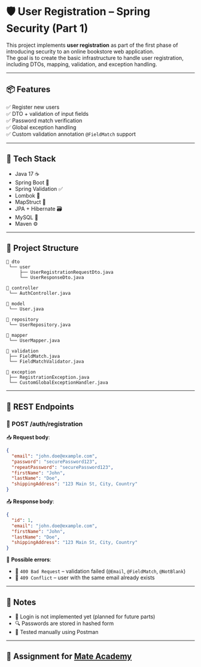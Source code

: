 # 🛡️ User Registration – Spring Security (Part 1)

This project implements **user registration** as part of the first phase of introducing security to an online bookstore web application.  
The goal is to create the basic infrastructure to handle user registration, including DTOs, mapping, validation, and exception handling.

---

## 📦 Features

✅ Register new users  
✅ DTO + validation of input fields  
✅ Password match verification  
✅ Global exception handling  
✅ Custom validation annotation `@FieldMatch` support

---

## 🧩 Tech Stack

- Java 17 ☕  
- Spring Boot 🌱  
- Spring Validation ✅  
- Lombok 🦾  
- MapStruct 🔁  
- JPA + Hibernate 🗃️  
- MySQL 🐬  
- Maven ⚙️  

---

## 🧾 Project Structure

```
📁 dto
 └── user
     ├── UserRegistrationRequestDto.java
     └── UserResponseDto.java

📁 controller
 └── AuthController.java

📁 model
 └── User.java

📁 repository
 └── UserRepository.java

📁 mapper
 └── UserMapper.java

📁 validation
 ├── FieldMatch.java
 └── FieldMatchValidator.java

📁 exception
 ├── RegistrationException.java
 └── CustomGlobalExceptionHandler.java
```

---

## 🧪 REST Endpoints

### 🔹 POST /auth/registration

📥 **Request body**:
```json
{
  "email": "john.doe@example.com",
  "password": "securePassword123",
  "repeatPassword": "securePassword123",
  "firstName": "John",
  "lastName": "Doe",
  "shippingAddress": "123 Main St, City, Country"
}
```

📤 **Response body**:
```json
{
  "id": 1,
  "email": "john.doe@example.com",
  "firstName": "John",
  "lastName": "Doe",
  "shippingAddress": "123 Main St, City, Country"
}
```

📛 **Possible errors**:
- 🔁 `400 Bad Request` – validation failed (`@Email`, `@FieldMatch`, `@NotBlank`)
- 📧 `409 Conflict` – user with the same email already exists

---

## 📌 Notes

- 🔐 Login is not implemented yet (planned for future parts)
- 🔍 Passwords are stored in hashed form
- 🧪 Tested manually using Postman

---

## 🤝 Assignment for [Mate Academy](https://mate.academy/)
